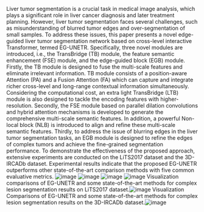 Liver tumor segmentation is a crucial task in medical image analysis, which plays a significant role in liver cancer diagnosis and later treatment planning. However, liver tumor segmentation faces several challenges, such as misunderstanding of blurred tumor edges and over-segmentation of small samples. To address these issues, this paper presents a novel edge-guided liver tumor segmentation network based on cross-level interactive Transformer, termed EG-UNETR. Specifically, three novel modules are introduced, i.e., the TransBridge (TB) module, the feature semantic enhancement (FSE) module, and the edge-guided block (EGB) module. Firstly, the TB module is designed to fuse the multi-scale features and eliminate irrelevant information. TB module consists of a position-aware Attention (PA) and a Fusion Attention (FA) which can capture and integrate richer cross-level and long-range contextual information simultaneously. Considering the computational cost, an extra light TransBridge (LTB) module is also designed to tackle the encoding features with higher-resolution. Secondly, the FSE module based on parallel dilation convolutions and hybrid attention mechanisms is developed to generate the comprehensive multi-scale semantic features. In addition, a powerful Non-local block (NLB) is introduced to align and refine these multi-scale semantic features. Thirdly, to address the issue of blurring edges in the liver tumor segmentation tasks, an EGB module is designed to refine the edges of complex tumors and achieve the fine-grained segmentation performance. To demonstrate the effectiveness of the proposed approach, extensive experiments are conducted on the LiTS2017 dataset and the 3D-IRCADb dataset. Experimental results indicate that the proposed EG-UNETR outperforms other state-of-the-art comparison methods with five common evaluative metrics.
![image](https://github.com/NewOneNow/EG-UNETR/assets/128780618/9f04d901-326b-47e6-882a-b3672b90e8ab)
![image](https://github.com/NewOneNow/EG-UNETR/assets/128780618/d03b29d6-3334-43ab-ae4b-72e84a54b704)
![image](https://github.com/NewOneNow/EG-UNETR/assets/128780618/7e64121f-cc15-4a3e-98be-1845ee2f864e)
![image](https://github.com/NewOneNow/EG-UNETR/assets/128780618/a6c1e8d0-49de-4577-900c-7807e1cdc4b3)
Visualization comparisons of EG-UNETR and some state-of-the-art methods for complex lesion segmentation results on LiTS2017 dataset.![image](https://github.com/NewOneNow/EG-UNETR/assets/128780618/b4066437-d3d5-421d-9fe2-c87fc5b9aaeb)
Visualization Comparisons of EG-UNETR and some state-of-the-art methods for complex lesion segmentation results on the 3D-IRCADb dataset.![image](https://github.com/NewOneNow/EG-UNETR/assets/128780618/781638cf-dc2c-4875-ad3e-afe33b175397)
